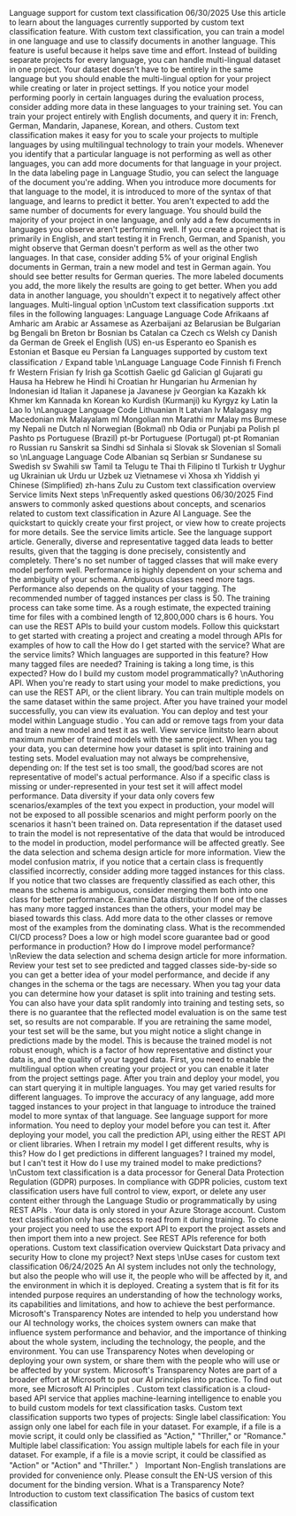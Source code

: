 Language support for custom text
classification
06/30/2025
Use this article to learn about the languages currently supported by custom text classification
feature.
With custom text classification, you can train a model in one language and use to classify
documents in another language. This feature is useful because it helps save time and effort.
Instead of building separate projects for every language, you can handle multi-lingual dataset
in one project. Your dataset doesn't have to be entirely in the same language but you should
enable the multi-lingual option for your project while creating or later in project settings. If you
notice your model performing poorly in certain languages during the evaluation process,
consider adding more data in these languages to your training set.
You can train your project entirely with English documents, and query it in: French, German,
Mandarin, Japanese, Korean, and others. Custom text classification makes it easy for you to
scale your projects to multiple languages by using multilingual technology to train your
models.
Whenever you identify that a particular language is not performing as well as other languages,
you can add more documents for that language in your project. In the data labeling page in
Language Studio, you can select the language of the document you're adding. When you
introduce more documents for that language to the model, it is introduced to more of the
syntax of that language, and learns to predict it better.
You aren't expected to add the same number of documents for every language. You should
build the majority of your project in one language, and only add a few documents in languages
you observe aren't performing well. If you create a project that is primarily in English, and start
testing it in French, German, and Spanish, you might observe that German doesn't perform as
well as the other two languages. In that case, consider adding 5% of your original English
documents in German, train a new model and test in German again. You should see better
results for German queries. The more labeled documents you add, the more likely the results
are going to get better.
When you add data in another language, you shouldn't expect it to negatively affect other
languages.
Multi-lingual option
\nCustom text classification supports .txt  files in the following languages:
Language
Language Code
Afrikaans
af
Amharic
am
Arabic
ar
Assamese
as
Azerbaijani
az
Belarusian
be
Bulgarian
bg
Bengali
bn
Breton
br
Bosnian
bs
Catalan
ca
Czech
cs
Welsh
cy
Danish
da
German
de
Greek
el
English (US)
en-us
Esperanto
eo
Spanish
es
Estonian
et
Basque
eu
Persian
fa
Languages supported by custom text classification
ﾉ
Expand table
\nLanguage
Language Code
Finnish
fi
French
fr
Western Frisian
fy
Irish
ga
Scottish Gaelic
gd
Galician
gl
Gujarati
gu
Hausa
ha
Hebrew
he
Hindi
hi
Croatian
hr
Hungarian
hu
Armenian
hy
Indonesian
id
Italian
it
Japanese
ja
Javanese
jv
Georgian
ka
Kazakh
kk
Khmer
km
Kannada
kn
Korean
ko
Kurdish (Kurmanji)
ku
Kyrgyz
ky
Latin
la
Lao
lo
\nLanguage
Language Code
Lithuanian
lt
Latvian
lv
Malagasy
mg
Macedonian
mk
Malayalam
ml
Mongolian
mn
Marathi
mr
Malay
ms
Burmese
my
Nepali
ne
Dutch
nl
Norwegian (Bokmal)
nb
Odia
or
Punjabi
pa
Polish
pl
Pashto
ps
Portuguese (Brazil)
pt-br
Portuguese (Portugal)
pt-pt
Romanian
ro
Russian
ru
Sanskrit
sa
Sindhi
sd
Sinhala
si
Slovak
sk
Slovenian
sl
Somali
so
\nLanguage
Language Code
Albanian
sq
Serbian
sr
Sundanese
su
Swedish
sv
Swahili
sw
Tamil
ta
Telugu
te
Thai
th
Filipino
tl
Turkish
tr
Uyghur
ug
Ukrainian
uk
Urdu
ur
Uzbek
uz
Vietnamese
vi
Xhosa
xh
Yiddish
yi
Chinese (Simplified)
zh-hans
Zulu
zu
Custom text classification overview
Service limits
Next steps
\nFrequently asked questions
06/30/2025
Find answers to commonly asked questions about concepts, and scenarios related to custom
text classification in Azure AI Language.
See the quickstart to quickly create your first project, or view how to create projects for more
details.
See the service limits article.
See the language support article.
Generally, diverse and representative tagged data leads to better results, given that the
tagging is done precisely, consistently and completely. There's no set number of tagged classes
that will make every model perform well. Performance is highly dependent on your schema and
the ambiguity of your schema. Ambiguous classes need more tags. Performance also depends
on the quality of your tagging. The recommended number of tagged instances per class is 50.
The training process can take some time. As a rough estimate, the expected training time for
files with a combined length of 12,800,000 chars is 6 hours.
You can use the REST APIs
 to build your custom models. Follow this quickstart to get started
with creating a project and creating a model through APIs for examples of how to call the
How do I get started with the service?
What are the service limits?
Which languages are supported in this feature?
How many tagged files are needed?
Training is taking a long time, is this expected?
How do I build my custom model
programmatically?
\nAuthoring API.
When you're ready to start using your model to make predictions, you can use the REST API, or
the client library.
You can train multiple models on the same dataset within the same project. After you have
trained your model successfully, you can view its evaluation. You can deploy and test your
model within Language studio
. You can add or remove tags from your data and train a new
model and test it as well. View service limitsto learn about maximum number of trained models
with the same project. When you tag your data, you can determine how your dataset is split
into training and testing sets.
Model evaluation may not always be comprehensive, depending on:
If the test set is too small, the good/bad scores are not representative of model's actual
performance. Also if a specific class is missing or under-represented in your test set it will
affect model performance.
Data diversity if your data only covers few scenarios/examples of the text you expect in
production, your model will not be exposed to all possible scenarios and might perform
poorly on the scenarios it hasn't been trained on.
Data representation if the dataset used to train the model is not representative of the
data that would be introduced to the model in production, model performance will be
affected greatly.
See the data selection and schema design article for more information.
View the model confusion matrix, if you notice that a certain class is frequently classified
incorrectly, consider adding more tagged instances for this class. If you notice that two
classes are frequently classified as each other, this means the schema is ambiguous,
consider merging them both into one class for better performance.
Examine Data distribution If one of the classes has many more tagged instances than the
others, your model may be biased towards this class. Add more data to the other classes
or remove most of the examples from the dominating class.
What is the recommended CI/CD process?
Does a low or high model score guarantee bad or
good performance in production?
How do I improve model performance?
\nReview the data selection and schema design article for more information.
Review your test set to see predicted and tagged classes side-by-side so you can get a
better idea of your model performance, and decide if any changes in the schema or the
tags are necessary.
When you tag your data you can determine how your dataset is split into training and
testing sets. You can also have your data split randomly into training and testing sets, so
there is no guarantee that the reflected model evaluation is on the same test set, so
results are not comparable.
If you are retraining the same model, your test set will be the same, but you might notice
a slight change in predictions made by the model. This is because the trained model is
not robust enough, which is a factor of how representative and distinct your data is, and
the quality of your tagged data.
First, you need to enable the multilingual option when creating your project or you can enable
it later from the project settings page. After you train and deploy your model, you can start
querying it in multiple languages. You may get varied results for different languages. To
improve the accuracy of any language, add more tagged instances to your project in that
language to introduce the trained model to more syntax of that language. See language
support for more information.
You need to deploy your model before you can test it.
After deploying your model, you call the prediction API, using either the REST API or client
libraries.
When I retrain my model I get different results,
why is this?
How do I get predictions in different languages?
I trained my model, but I can't test it
How do I use my trained model to make
predictions?
\nCustom text classification is a data processor for General Data Protection Regulation (GDPR)
purposes. In compliance with GDPR policies, custom text classification users have full control to
view, export, or delete any user content either through the Language Studio
 or
programmatically by using REST APIs
.
Your data is only stored in your Azure Storage account. Custom text classification only has
access to read from it during training.
To clone your project you need to use the export API to export the project assets and then
import them into a new project. See REST APIs
 reference for both operations.
Custom text classification overview
Quickstart
Data privacy and security
How to clone my project?
Next steps
\nUse cases for custom text classification
06/24/2025
An AI system includes not only the technology, but also the people who will use it, the people
who will be affected by it, and the environment in which it is deployed. Creating a system that
is fit for its intended purpose requires an understanding of how the technology works, its
capabilities and limitations, and how to achieve the best performance. Microsoft's Transparency
Notes are intended to help you understand how our AI technology works, the choices system
owners can make that influence system performance and behavior, and the importance of
thinking about the whole system, including the technology, the people, and the environment.
You can use Transparency Notes when developing or deploying your own system, or share
them with the people who will use or be affected by your system.
Microsoft's Transparency Notes are part of a broader effort at Microsoft to put our AI principles
into practice. To find out more, see Microsoft AI Principles
.
Custom text classification is a cloud-based API service that applies machine-learning
intelligence to enable you to build custom models for text classification tasks.
Custom text classification supports two types of projects:
Single label classification: You assign only one label for each file in your dataset. For
example, if a file is a movie script, it could only be classified as "Action," "Thriller," or
"Romance."
Multiple label classification: You assign multiple labels for each file in your dataset. For
example, if a file is a movie script, it could be classified as "Action" or "Action" and
"Thriller."
） Important
Non-English translations are provided for convenience only. Please consult the EN-US
version of this document for the binding version.
What is a Transparency Note?
Introduction to custom text classification
The basics of custom text classification